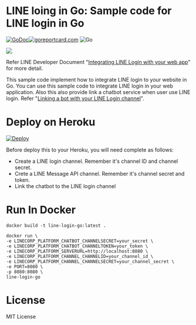 LINE loing in Go: Sample code for LINE login in Go
==============

 [![GoDoc](https://godoc.org/github.com/kkdai/line-login-go.svg?status.svg)](https://godoc.org/github.com/kkdai/line-login-go)[![goreportcard.com](https://goreportcard.com/badge/github.com/kkdai/line-login-go)](https://goreportcard.com/report/github.com/kkdai/line-login-go)
 ![Go](https://github.com/kkdai/line-login-go/workflows/Go/badge.svg)


![](https://developers.line.biz/media/line-login/integrate-login-web/login-flow-web-0bc4c99d.png)

Refer LINE Developer Document "[Integrating LINE Login with your web app](https://developers.line.biz/en/docs/line-login/web/integrate-line-login/)" for more detail.


This sample code implement how to integrate LINE login to your website in Go. You can use this sample code to integrate LINE login in your web application. Also this also provide link a chatbot service when user use LINE login. Refer "[Linking a bot with your LINE Login channel](https://developers.line.biz/en/docs/line-login/web/link-a-bot/)".

Deploy on Heroku
=============

[![Deploy](https://www.herokucdn.com/deploy/button.svg)](https://heroku.com/deploy)

Before deploy this to your Heroku, you will need complete as follows:

- Create a LINE login channel. Remember it's channel ID and channel secret.
- Crete a LINE Message API channel. Remember it's channel secret and token.
- Link the chatbot to the LINE login channel

Run In Docker
=============

```
docker build -t line-login-go:latest .

docker run \
-e LINECORP_PLATFORM_CHATBOT_CHANNELSECRET=your_secret \
-e LINECORP_PLATFORM_CHATBOT_CHANNELTOKEN=your_token \
-e LINECORP_PLATFORM_SERVERURL=http://localhost:8080 \
-e LINECORP_PLATFORM_CHANNEL_CHANNELID=your_channel_id \
-e LINECORP_PLATFORM_CHANNEL_CHANNELSECRET=your_channel_secret \
-e PORT=8080 \
-p 8080:8080 \
line-login-go
```

License
=============

MIT License
